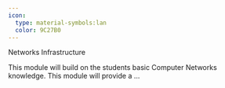 ```yaml
---
icon:
  type: material-symbols:lan
  color: 9C27B0
---
```


Networks Infrastructure

This module will build on the students basic Computer Networks knowledge. This module will provide a ... 
